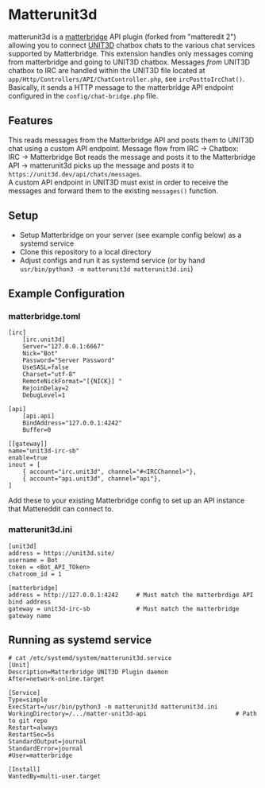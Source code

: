 # Matterunit3d

matterunit3d is a [matterbridge](https://github.com/42wim/matterbridge)
API plugin (forked from "matteredit 2") allowing you to connect [UNIT3D](https://github.com/HDInnovations/UNIT3D-Community-Edition) chatbox chats to the various
chat services supported by Matterbridge. This extension handles only messages coming from matterbridge and going to UNIT3D chatbox.
Messages *from* UNIT3D chatbox to IRC are handled within the UNIT3D file located at `app/Http/Controllers/API/ChatController.php`, see `ircPosttoIrcChat()`. Basically, it sends a HTTP message to the matterbridge API endpoint configured in the `config/chat-bridge.php` file.

## Features
This reads messages from the Matterbridge API and posts them to UNIT3D chat using a custom API endpoint.
Message flow from IRC -> Chatbox: <br>
IRC -> Matterbridge Bot reads the message and posts it to the Matterbridge API -> matterunit3d picks up the message and posts it to `https://unit3d.dev/api/chats/messages`.
<br>
A custom API endpoint in UNIT3D must exist in order to receive the messages and forward them to the existing `messages()` function.

## Setup
- Setup Matterbridge on your server (see example config below) as a systemd service
- Clone this repository to a local directory
- Adjust configs and run it as systemd service (or by hand `usr/bin/python3 -m matterunit3d matterunit3d.ini`)

## Example Configuration
### matterbridge.toml
```
[irc]
    [irc.unit3d]
    Server="127.0.0.1:6667"
    Nick="Bot"
    Password="Server Password"
    UseSASL=false
    Charset="utf-8"
    RemoteNickFormat="[{NICK}] "
    RejoinDelay=2
    DebugLevel=1

[api]
    [api.api]
    BindAddress="127.0.0.1:4242"
    Buffer=0
    
[[gateway]]
name="unit3d-irc-sb"
enable=true
inout = [
    { account="irc.unit3d", channel="#<IRCChannel>"},
    { account="api.unit3d", channel="api"},
]
```

Add these to your existing Matterbridge config to set up an API instance
that Mattereddit can connect to.

### matterunit3d.ini
```
[unit3d]
address = https://unit3d.site/
username = Bot
token = <Bot_API_TOken>
chatroom_id = 1

[matterbridge]
address = http://127.0.0.1:4242     # Must match the matterbrdige API bind address
gateway = unit3d-irc-sb             # Must match the matterbridge gateway name
```

## Running as systemd service
```
# cat /etc/systemd/system/matterunit3d.service
[Unit]
Description=Matterbridge UNIT3D Plugin daemon
After=network-online.target

[Service]
Type=simple
ExecStart=/usr/bin/python3 -m matterunit3d matterunit3d.ini
WorkingDirectory=/.../matter-unit3d-api                         # Path to git repo
Restart=always
RestartSec=5s
StandardOutput=journal
StandardError=journal
#User=matterbridge

[Install]
WantedBy=multi-user.target
```
